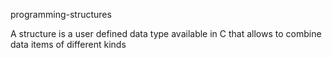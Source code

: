 programming-structures

A structure is a user defined data type available
in C that allows to combine data items of
different kinds
